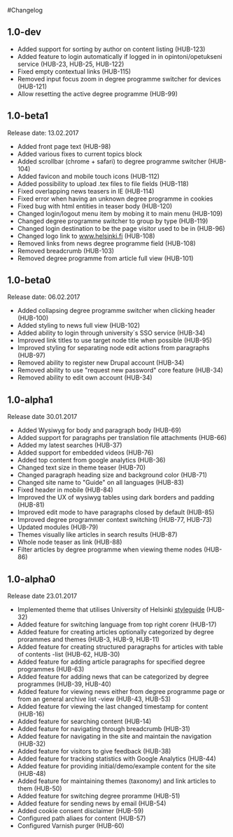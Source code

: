 #Changelog

## 1.0-dev
* Added support for sorting by author on content listing (HUB-123)
* Added feature to login automatically if logged in in opintoni/opetukseni
  service (HUB-23, HUB-25, HUB-122)
* Fixed empty contextual links (HUB-115)
* Removed input focus zoom in degree programme switcher for devices (HUB-121)
* Allow resetting the active degree programme (HUB-99)


## 1.0-beta1
Release date: 13.02.2017

* Added front page text (HUB-98)
* Added various fixes to current topics block
* Added scrollbar (chrome + safari) to degree programme switcher (HUB-104)
* Added favicon and mobile touch icons (HUB-112)
* Added possibility to upload .tex files to file fields (HUB-118)
* Fixed overlapping news teasers in IE (HUB-114)
* Fixed error when having an unknown degree programme in cookies
* Fixed bug with html entities in teaser body (HUB-120)
* Changed login/logout menu item by mobing it to main menu (HUB-109)
* Changed degree programme switcher to group by type (HUB-119)
* Changed login destination to be the page visitor used to be in (HUB-96)
* Changed logo link to www.helsinki.fi (HUB-108)
* Removed links from news degree programme field (HUB-108)
* Removed breadcrumb (HUB-103)
* Removed degree programme from article full view (HUB-101)


## 1.0-beta0
Release date: 06.02.2017

* Added collapsing degree programme switcher when clicking header (HUB-100)
* Added styling to news full view (HUB-102)
* Added ability to login through university´s SSO service (HUB-34)
* Improved link titles to use target node title when possible (HUB-95)
* Improved styling for separating node edit actions from paragraphs (HUB-97)
* Removed ability to register new Drupal account (HUB-34)
* Removed ability to use "request new password" core feature (HUB-34)
* Removed ability to edit own account (HUB-34)


## 1.0-alpha1
Release date 30.01.2017

* Added Wysiwyg for body and paragraph body (HUB-69)
* Added support for paragraphs per translation file attachments (HUB-66)
* Added my latest searches (HUB-37)
* Added support for embedded videos (HUB-76)
* Added top content from google analytics (HUB-36)
* Changed text size in theme teaser (HUB-70)
* Changed paragraph heading size and background color (HUB-71)
* Changed site name to "Guide" on all languages (HUB-83)
* Fixed header in mobile (HUB-84)
* Improved the UX of wysiwyg tables using dark borders and padding (HUB-81)
* Improved edit mode to have paragraphs closed by default (HUB-85)
* Improved degree programmer context switching (HUB-77, HUB-73)
* Updated modules (HUB-79)
* Themes visually like articles in search results (HUB-87)
* Whole node teaser as link (HUB-88)
* Filter articles by degree programme when viewing theme nodes (HUB-86)


## 1.0-alpha0
Release date 23.01.2017

* Implemented theme that utilises University of Helsinki
 [styleguide](https://github.com/UniversityofHelsinki/styleguide) (HUB-32)
* Added feature for switching language from top right corenr (HUB-17)
* Added feature for creating articles optionally categorized by degree
  prorammes and themes (HUB-3, HUB-9, HUB-11)
* Added feature for creating structured paragraphs for articles with table of
  contents -list (HUB-62, HUB-30)
* Added feature for adding article paragraphs for specified degree programmes
  (HUB-63)
* Added feature for adding news that can be categorized by degree programmes
  (HUB-39, HUB-40)
* Added feature for viewing news either from degree programme page or from an 
  general archive list -view (HUB-43, HUB-53)
* Added feature for viewing the last changed timestamp for content (HUB-16)
* Added feature for searching content (HUB-14)
* Added feature for navigating through breadcrumb (HUB-31)
* Added feature for navigating in the site and maintain the navigation (HUB-32)
* Added feature for visitors to give feedback (HUB-38)
* Added feature for tracking statistics with Google Analytics (HUB-44)
* Added feature for providing initial/demo/example content for the site (HUB-48)
* Added feature for maintaining themes (taxonomy) and link articles to them
  (HUB-50)
* Added feature for switching degree proramme (HUB-51)
* Added feature for sending news by email (HUB-54)
* Added cookie consent disclaimer (HUB-59)
* Configured path aliaes for content (HUB-57)
* Configured Varnish purger (HUB-60)